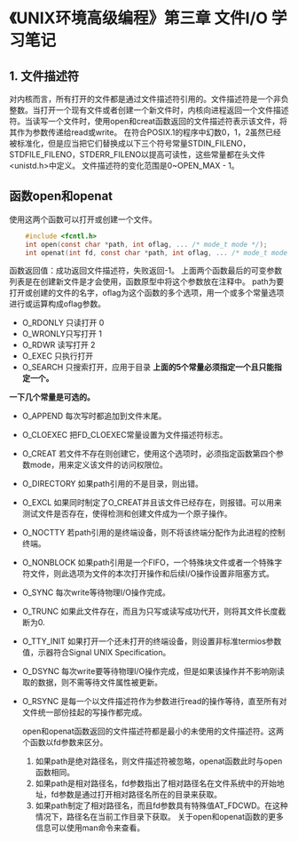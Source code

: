 # 《UNIX环境高级编程》第三章 文件I/O 学习笔记

## 1. 文件描述符
   对内核而言，所有打开的文件都是通过文件描述符引用的。文件描述符是一个非负整数。当打开一个现有文件或者创建一个新文件时，内核向进程返回一个文件描述符。当读写一个文件时，使用open和creat函数返回的文件描述符表示该文件，将其作为参数传递给read或write。
   在符合POSIX.1的程序中幻数0，1，2虽然已经被标准化，但是应当把它们替换成以下三个符号常量STDIN_FILENO，STDFILE_FILENO，STDERR_FILENO以提高可读性，这些常量都在头文件<unistd.h>中定义。
   文件描述符的变化范围是0~OPEN_MAX - 1。

## 函数open和openat
   使用这两个函数可以打开或创建一个文件。
```C
	#include <fcntl.h>
	int open(const char *path, int oflag, ... /* mode_t mode */);
	int openat(int fd, const char *path, int oflag, ... /* mode_t mode */);
```
   函数返回值：成功返回文件描述符，失败返回-1。
   上面两个函数最后的可变参数列表是在创建新文件是才会使用，函数原型中将这个参数放在注释中。
   path为要打开或创建的文件的名字，oflag为这个函数的多个选项，用一个或多个常量选项进行或运算构成oflag参数。

+ O_RDONLY 只读打开 0
+ O_WRONLY只写打开 1
+ O_RDWR 读写打开 2
+ O_EXEC 只执行打开
+ O_SEARCH 只搜索打开，应用于目录
**上面的5个常量必须指定一个且只能指定一个。**

**一下几个常量是可选的。**
+ O_APPEND 每次写时都追加到文件末尾。
+ O_CLOEXEC 把FD_CLOEXEC常量设置为文件描述符标志。
+ O_CREAT 若文件不存在则创建它，使用这个选项时，必须指定函数第四个参数mode，用来定义该文件的访问权限位。
+ O_DIRECTORY 如果path引用的不是目录，则出错。
+ O_EXCL 如果同时制定了O_CREAT并且该文件已经存在，则报错。可以用来测试文件是否存在，使得检测和创建文件成为一个原子操作。
+ O_NOCTTY 若path引用的是终端设备，则不将该终端分配作为此进程的控制终端。
+ O_NONBLOCK 如果path引用是一个FIFO，一个特殊块文件或者一个特殊字符文件，则此选项为文件的本次打开操作和后续I/O操作设置非阻塞方式。
+ O_SYNC 每次write等待物理I/O操作完成。
+ O_TRUNC 如果此文件存在，而且为只写或读写成功代开，则将其文件长度截断为0.
+ O_TTY_INIT 如果打开一个还未打开的终端设备，则设置非标准termios参数值，示器符合Signal UNIX Specification。
+ O_DSYNC 每次write要等待物理I/O操作完成，但是如果该操作并不影响刚读取的数据，则不需等待文件属性被更新。
+ O_RSYNC 是每一个以文件描述符作为参数进行read的操作等待，直至所有对文件统一部份挂起的写操作都完成。

   open和openat函数返回的文件描述符都是最小的未使用的文件描述符。这两个函数以fd参数来区分。
   1. 如果path是绝对路径名，则文件描述符被忽略，openat函数此时与open函数相同。
   2. 如果path是相对路径名，fd参数指出了相对路径名在文件系统中的开始地址，fd参数是通过打开相对路径名所在的目录来获取。
   3. 如果path制定了相对路径名，而且fd参数具有特殊值AT_FDCWD。在这种情况下，路径名在当前工作目录下获取。
关于open和openat函数的更多信息可以使用man命令来查看。
